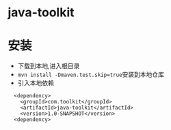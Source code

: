 # java-toolkit
# 安装
- 下载到本地,进入根目录
- `mvn install -Dmaven.test.skip=true`安装到本地仓库
- 引入本地依赖
```
  <dependency>
    <groupId>com.toolkit</groupId>
    <artifactId>java-toolkit</artifactId>
    <version>1.0-SNAPSHOT</version>
  <dependency>
```
